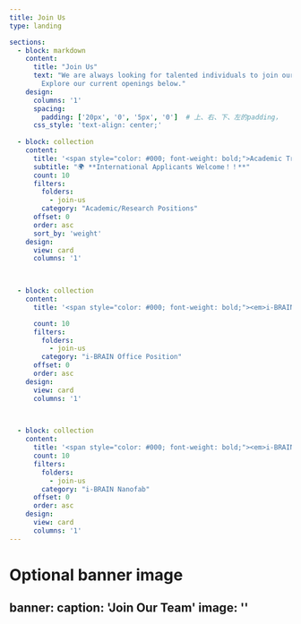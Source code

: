 ```yaml
---
title: Join Us
type: landing

sections:
  - block: markdown
    content:
      title: "Join Us"
      text: "We are always looking for talented individuals to join our research team. 
        Explore our current openings below."
    design:
      columns: '1'
      spacing:
        padding: ['20px', '0', '5px', '0']  # 上、右、下、左的padding，
      css_style: 'text-align: center;'
      
  - block: collection
    content:
      title: '<span style="color: #000; font-weight: bold;">Academic Training Positions</span>'
      subtitle: "🌍 **International Applicants Welcome！！**"
      count: 10
      filters:
        folders:
          - join-us
        category: "Academic/Research Positions"
      offset: 0
      order: asc
      sort_by: 'weight'
    design:
      view: card
      columns: '1'


      
  - block: collection
    content:
      title: '<span style="color: #000; font-weight: bold;"><em>i-BRAIN</em> Office Positions</span>'

      count: 10
      filters:
        folders:
          - join-us
        category: "i-BRAIN Office Position"
      offset: 0
      order: asc
    design:
      view: card
      columns: '1'


      
  - block: collection
    content:
      title: '<span style="color: #000; font-weight: bold;"><em>i-BRAIN</em> Nanofab Positions</span>'
      count: 10
      filters:
        folders:
          - join-us
        category: "i-BRAIN Nanofab"
      offset: 0
      order: asc
    design:
      view: card
      columns: '1'
---
```

# Optional banner image
banner:
  caption: 'Join Our Team'
  image: ''
---
